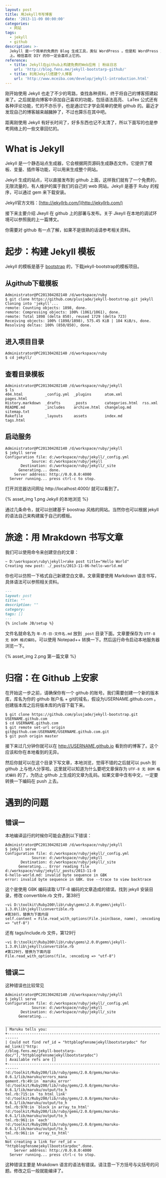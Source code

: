 ```yaml
---
layout: post
title: 用Jekyll书写博客
date: '2013-11-09 00:00:00'
categories:
  - 网站
tags:
  - jekyll
  - github
description: >-
  Jekyll 是一个简单的免费的 Blog 生成工具，类似 WordPress 。但是和 WordPress 又有很大的不同，它可以免费部署在 Github
  上。相信喜欢 DIY 的你一定会喜欢上它的。
reference:
  - title: Jekyll在github上构建免费的Web应用 | 粉丝日志
    url: 'http://blog.fens.me/jekyll-bootstarp-github/'
  - title: 利用Jekyll搭建个人博客
    url: 'http://www.mceiba.com/develop/jekyll-introduction.html'
---
```


刚开始使用 Jekyll 也走了不少的弯路，查找各种资料，终于将自己的博客搭建起来了。之后就是向博客中添加自己喜欢的功能，包括语法高亮、 LaTex 公式还有各种评论功能，忙的不亦乐乎，也是通过它才学会简单的使用 github 的。最近才发现自己的博客越来越臃肿了，不过也算乐在其中吧。

距离刚使用 Jekyll 有好长时间了，好多东西也记不太清了，所以下面写的也是参考网络上的一些文章回忆的。

# What is Jekyll

Jekyll 是一个静态站点生成器，它会根据网页源码生成静态文件。它提供了模板、变量、插件等功能，可以用来生成整个网站。

Jekyll 生成的站点，可以直接发布到 github 上面，这样我们就有了一个免费的，无限流量的，有人维护的属于我们的自己的 web 网站。Jekyll 是基于 Ruby 的程序，可以通过 gem 来下载安装。

Jekyll官方文档：[http://jekyllrb.com/](http://jekyllrb.com/)

接下来主要介绍 Jkeyll 在 github 上的部署与发布。关于 Jkeyll 在本地的调试环境可以参照我的上一篇博文。

你需要对 github 有一点了解，如果不是很熟的话请参考相关资料。

# 起步：构建 Jekyll 模板

Jekyll 的模板是基于 [bootstrap](http://jekyllbootstrap.com/) 的，下载jekyll-bootstrap的模板项目。

## 从github下载模板

```
Administrator@PC201304202140 /d/workspace/ruby
$ git clone https://github.com/plusjade/jekyll-bootstrap.git jekyll
Cloning into 'jekyll'...
remote: Counting objects: 1898, done.
remote: Compressing objects: 100% (1061/1061), done.
remote: Total 1898 (delta 850), reused 1729 (delta 723)
Receiving objects: 100% (1898/1898), 575.45 KiB | 184 KiB/s, done.
Resolving deltas: 100% (850/850), done.
```

## 进入项目目录

```
Administrator@PC201304202140 /d/workspace/ruby
$ cd jekyll/
```

## 查看目录模板

```
Administrator@PC201304202140 /d/workspace/ruby/jekyll
$ ls
404.html          _config.yml  _plugins      atom.xml         pages.html
History.markdown  _drafts      _posts        categories.html  rss.xml
README.md         _includes    archive.html  changelog.md     sitemap.txt
Rakefile          _layouts     assets        index.md         tags.html
```

## 启动服务

```
Administrator@PC201304202140 /d/workspace/ruby/jekyll
$ jekyll serve
Configuration file: d:/workspace/ruby/jekyll/_config.yml
            Source: d:/workspace/ruby/jekyll
       Destination: d:/workspace/ruby/jekyll/_site
      Generating... done.
    Server address: http://0.0.0.0:4000
  Server running... press ctrl-c to stop.
```

打开浏览器访问网址 http://localhost:4000/ 就可以看到了。

{% asset_img 1.png Jekyll 的本地浏览 %}

通过几条命令，就可以创建基于 boostrap 风格的网站。当然你也可以根据 jekyll 的语法自己来构建属于自己的模板。

# 旅途：用 Mrakdown 书写文章

我们可以使用命令来创建空白的文章：

```
~ D:\workspace\ruby\jekyll>rake post title="Hello World"
Creating new post: ./_posts/2013-11-06-hello-world.md
```

你也可以仿照一下格式自己新建空白文章。文章需要使用 Markdown 语言书写，具体语法可以参照相关资料。

```markdown
---
layout: post
title: ""
description: ""
category:
tags: []
---
{% include JB/setup %}
```

文件名就命名为 `年-月-日-文件名.md` 放到 `_post` 目录下面。文章要保存为 `UTF-8 无 BOM 格式编码`，可以使用 Notepad++ 转换一下。然后运行命令启动本地服务器浏览一下。

{% asset_img 2.png 第一篇文章 %}

# 归宿：在 Github 上安家

在开始这一步之前，请确保你有一个 github 的账号。我们需要创建一个新的版本库，库名为你的 github 账户名 + git的域名，假设为USERNAME.github.com 。创建版本库之后将版本库的内容下载下来。

```
$ git clone https://github.com/plusjade/jekyll-bootstrap.git USERNAME.github.com
$ cd USERNAME.github.com
$ git remote set-url origin git@github.com:USERNAME/USERNAME.github.com.git
$ git push origin master
```

接下来过几分钟你就可以在  http://USERNAME.github.io 看到你的博客了。这个应该和你在本地看到的无异。

然后你就可以在这个目录下写文章，本地浏览，觉得不错的之后就可以 push 到 github 上与他人分享啦。这里就可以知道为什么要吧文章保存为 `UTF-8 无 BOM 格式编码` 的了，为防止 github 上生成的文章为乱码。如果文章中含有中文，一定要转换一下编码在 push 上去。 

# 遇到的问题

## 错误一

本地编译运行的时候你可能会遇到以下错误：

```
Administrator@PC201304202140 /d/workspace/ruby/jekyll
$ jekyll serve
Configuration file: d:/workspace/ruby/jekyll/_config.yml
            Source: d:/workspace/ruby/jekyll
       Destination: d:/workspace/ruby/jekyll/_site
      Generating... Error reading file d:/workspace/ruby/jekyll/_posts/2013-11-0
6-hello-world.md: invalid byte sequence in GBK
error: invalid byte sequence in GBK. Use --trace to view backtrace
```

这个是使用 GBK 编码读取 UTF-8 编码的文章造成的错误。找到 jekyll 安装目录，修改 convertible.rb 文件，第38行

```
~vi D:\toolkit\Ruby200\lib\ruby\gems\2.0.0\gems\jekyll-1.3.0\lib\jekyll\convertible.rb
#第38行，替换为下面内容
self.content = File.read_with_options(File.join(base, name), :encoding => "utf-8")
```

还有 tags/include.rb 文件，第129行

```
~vi D:\toolkit\Ruby200\lib\ruby\gems\2.0.0\gems\jekyll-1.3.0\lib\jekyll\convertible.rb
#第129行，替换为下面内容
File.read_with_options(file, :encoding => "utf-8")
```

## 错误二

这种错误也比较常见

```
Administrator@PC201304202140 /d/workspace/ruby/jekyll
$ jekyll serve
Configuration file: d:/workspace/ruby/jekyll/_config.yml
            Source: d:/workspace/ruby/jekyll
       Destination: d:/workspace/ruby/jekyll/_site
      Generating...
 ___________________________________________________________________________
| Maruku tells you:
+---------------------------------------------------------------------------
| Could not find ref_id = "httpblogfensmejekyllbootstarpdoc" for md_link(["http:
//blog.fens.me/jekyll-bootstarp-doc/"],"httpblogfensmejekyllbootstarpdoc")
| Available refs are []
+---------------------------------------------------------------------------
!d:/toolkit/Ruby200/lib/ruby/gems/2.0.0/gems/maruku-0.6.1/lib/maruku/errors_mana
gement.rb:49:in `maruku_error'
!d:/toolkit/Ruby200/lib/ruby/gems/2.0.0/gems/maruku-0.6.1/lib/maruku/output/to_h
tml.rb:715:in `to_html_link'
!d:/toolkit/Ruby200/lib/ruby/gems/2.0.0/gems/maruku-0.6.1/lib/maruku/output/to_h
tml.rb:970:in `block in array_to_html'
!d:/toolkit/Ruby200/lib/ruby/gems/2.0.0/gems/maruku-0.6.1/lib/maruku/output/to_h
tml.rb:961:in `each'
!d:/toolkit/Ruby200/lib/ruby/gems/2.0.0/gems/maruku-0.6.1/lib/maruku/output/to_h
tml.rb:961:in `array_to_html'
\___________________________________________________________________________
Not creating a link for ref_id = "httpblogfensmejekyllbootstarpdoc".done.
    Server address: http://0.0.0.0:4000
  Server running... press ctrl-c to stop.
```

这种错误主要是 Mrakdown 语言的语法有错误。请注意一下方括号与尖括号的问题。修改之后一般就能编译了。
